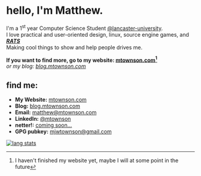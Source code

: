 # hello, I'm Matthew.
I'm a 1<sup>st</sup> year Computer Science Student  [@lancaster-university](https://github.com/lancaster-university/).  
I love practical and user-oriented design, linux, source engine games, and _**[RATS](https://mtownson.com/assets/images/extras/RAT.JPG)**_  
Making cool things to show and help people drives me.  
  
**If you want to find more, go to my website: [mtownson.com](https://mtownson.com)[^1]**  
*or my blog: [blog.mtownson.com](https://blog.mtownson.com)*  
  
## find me:
- **My Website:** [mtownson.com](https://mtownson.com)
- **Blog:** [blog.mtownson.com](https://blog.mtownson.com)
- **Email:** [matthew@mtownson.com](mailto:matthew@mtownson.com)
- **LinkedIn:** [@mtownson](https://www.linkedin.com/in/mtownson)
- **netter!:** [coming soon...](#)
- **GPG pubkey:** [mjwtownson@gmail.com](https://raw.githubusercontent.com/matthew-townson/matthew-townson/main/pubkey.asc)

[![lang stats](https://github-readme-stats.vercel.app/api/top-langs/?username=matthew-townson&count_private=true&layout=compact&langs_count=5&theme=dark)]()

[^1]: I haven't finished my website yet, maybe I will at some point in the future

